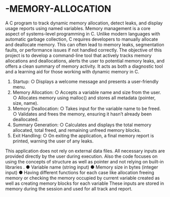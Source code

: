 # -MEMORY-ALLOCATION
A C program to track dynamic memory allocation, detect leaks, and display usage reports using named variables.
Memory management is a core aspect of systems-level programming in
C. Unlike modern languages with automatic garbage collection, C
requires developers to manually allocate and deallocate memory. This
can often lead to memory leaks, segmentation faults, or performance
issues if not handled correctly. The objective of this project is to develop
a command-line tool that actively tracks memory allocations and
deallocations, alerts the user to potential memory leaks, and offers a
clean summary of memory activity. It acts as both a diagnostic tool and a
learning aid for those working with dynamic memory in C.


1. Startup:
○ Displays a welcome message and presents a user-friendly menu.
2. Memory Allocation:
○ Accepts a variable name and size from the user.
○ Allocates memory using malloc() and stores all metadata
(pointer, size, name).
3. Memory Deallocation:
○ Takes input for the variable name to be freed.
○ Validates and frees the memory, ensuring it hasn’t already been
deallocated.
4. Summary Generation:
○ Calculates and displays the total memory allocated, total freed,
and remaining unfreed memory blocks.
5. Exit Handling:
○ On exiting the application, a final memory report is printed,
warning the user of any leaks.


This application does not rely on external data files. All necessary inputs are
provided directly by the user during execution. Also the code focuses on
using the concepts of structure as well as pointer and not relying on built-in
libraries .
● Variable name (string input)
● Memory size in bytes (integer input)
● Having different functions for each case like allocation freeing memory
or checking the memory occupied by current variable created as well as
creating memory blocks for each variable
These inputs are stored in memory during the session and used for all
track and report.

